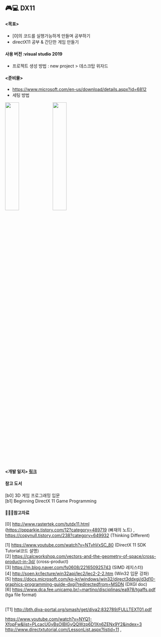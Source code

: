 ## 🎮💻 DX11

#### <목표>

  - [0]의 코드를 실행가능하게 만들며 공부하기
  - directX11 공부 & 간단한 게임 만들기
  
#### 사용 버전 :visual studio 2019

- 프로젝트 생성 방법 :  new project > 데스크탑 위자드 

#### <준비물>

- https://www.microsoft.com/en-us/download/details.aspx?id=6812 <br>
- 세팅 방법
<img src="https://user-images.githubusercontent.com/49023736/128960214-f4ae8618-92b8-4c0e-a39e-ad8ee3277d03.png" width="30%" height="30%" />
<img src="https://user-images.githubusercontent.com/49023736/128960375-d28841bc-9e5a-4748-a941-ee6ace0a8cc9.png" width="30%" height="30%" />


#### <개발 일지> [링크](https://github.com/JuyeongHwang/DX11/blob/main/Info/DevLog.md)


#### 참고 도서

[b0] 3D 게임 프로그래밍 입문 <br>
[b1] Beginning DirectX 11 Game Programming


#### 📘📙📒참고자료

[0] http://www.rastertek.com/tutdx11.html <br>
(https://ppparkje.tistory.com/12?category=489719 (빠재의 노트) , https://copynull.tistory.com/238?category=649932 (Thinking Different)<br>

[1] https://www.youtube.com/watch?v=NTvhVxSC_80 (DirectX 11 SDK Tutorial코드 설명) <br>
[2] https://calcworkshop.com/vectors-and-the-geometry-of-space/cross-product-in-3d/ (cross-product) <br>
[3] https://m.blog.naver.com/fs0608/221650925743 (SIMD 레지스터) <br>
[4] http://soen.kr/lecture/win32api/lec2/lec2-2-2.htm (Win32 입문 강좌)<br>
[5] https://docs.microsoft.com/ko-kr/windows/win32/direct3ddxgi/d3d10-graphics-programming-guide-dxgi?redirectedfrom=MSDN (DXGI doc)<br>
[6] https://www.dca.fee.unicamp.br/~martino/disciplinas/ea978/tgaffs.pdf (tga file format)<br>
<br>

[T1] http://bth.diva-portal.org/smash/get/diva2:832789/FULLTEXT01.pdf <br>

https://www.youtube.com/watch?v=NYQ1-XfopFw&list=PLcacUGyBsOIBlGyQQWzp6D1Xn6ZENx9Y2&index=3<br>
http://www.directxtutorial.com/LessonList.aspx?listid=11 , 
